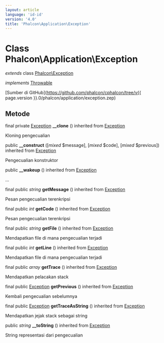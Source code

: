 ```yaml
---
layout: article
language: 'id-id'
version: '4.0'
title: 'Phalcon\Application\Exception'
---
```

# Class **Phalcon\Application\Exception**

*extends* class [Phalcon\Exception](Phalcon_Exception)

*implements* [Throwable](https://php.net/manual/en/class.throwable.php)

[Sumber di GitHub](https://github.com/phalcon/cphalcon/tree/v{{ page.version }}.0/phalcon/application/exception.zep)

## Metode

final private [Exception](https://php.net/manual/en/class.exception.php) **__clone** () inherited from [Exception](https://php.net/manual/en/class.exception.php)

Kloning pengecualian

public **__construct** ([*mixed* $message], [*mixed* $code], [*mixed* $previous]) inherited from [Exception](https://php.net/manual/en/class.exception.php)

Pengecualian konstruktor

public **__wakeup** () inherited from [Exception](https://php.net/manual/en/class.exception.php)

...

final public *string* **getMessage** () inherited from [Exception](https://php.net/manual/en/class.exception.php)

Pesan pengecualian terenkripsi

final public *int* **getCode** () inherited from [Exception](https://php.net/manual/en/class.exception.php)

Pesan pengecualian terenkripsi

final public *string* **getFile** () inherited from [Exception](https://php.net/manual/en/class.exception.php)

Mendapatkan file di mana pengecualian terjadi

final public *int* **getLine** () inherited from [Exception](https://php.net/manual/en/class.exception.php)

Mendapatkan file di mana pengecualian terjadi

final public *array* **getTrace** () inherited from [Exception](https://php.net/manual/en/class.exception.php)

Mendapatkan pelacakan stack

final public [Exception](https://php.net/manual/en/class.exception.php) **getPrevious** () inherited from [Exception](https://php.net/manual/en/class.exception.php)

Kembali pengecualian sebelumnya

final public [Exception](https://php.net/manual/en/class.exception.php) **getTraceAsString** () inherited from [Exception](https://php.net/manual/en/class.exception.php)

Mendapatkan jejak stack sebagai string

public *string* **__toString** () inherited from [Exception](https://php.net/manual/en/class.exception.php)

String representasi dari pengecualian